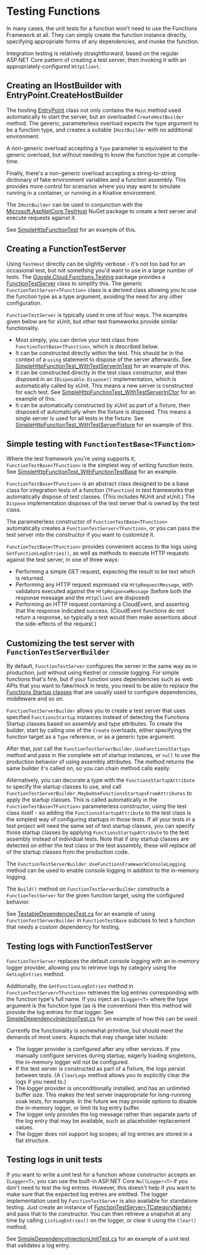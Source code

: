 # Testing Functions

In many cases, the unit tests for a function won't need to use the
Functions Framework at all. They can simply create the function
instance directly, specifying appropriate forms of any dependencies, and
invoke the function.

Integration testing is relatively straightforward, based on the
regular ASP.NET Core pattern of creating a test server, then
invoking it with an appropriately-configured `HttpClient`.

## Creating an IHostBuilder with EntryPoint.CreateHostBuilder

The hosting [EntryPoint](../src/Google.Cloud.Functions.Hosting/EntryPoint.cs) class
not only contains the `Main` method used automatically to start the
server, but an overloaded `CreateHostBuilder` method. The generic,
parameterless overload expects the type argument to be a function
type, and creates a suitable `IHostBuilder` with no additional
environment.

A non-generic overload accepting a `Type` parameter is equivalent to
the generic overload, but without needing to know the function type
at compile-time.

Finally, there's a non-generic overload accepting a string-to-string
dictionary of fake environment variables and a function assembly.
This provides more control for scenarios where you may want to
simulate running in a container, or running in a Knative environment.

The `IHostBuilder` can be used in conjunction with the
[Microsoft.AspNetCore.TestHost](https://www.nuget.org/packages/Microsoft.AspNetCore.TestHost)
NuGet package to create a test server and execute requests against it.

See [SimpleHttpFunctionTest](../examples/Google.Cloud.Functions.Examples.IntegrationTests/SimpleHttpFunctionTest.cs)
for an example of this.

## Creating a FunctionTestServer

Using `TestHost` directly can be slightly verbose - it's not too bad
for an occasional test, but not something you'd want to use in a
large number of tests. The
[Google.Cloud.Functions.Testing](../src/Google.Cloud.Functions.Testing)
package provides a [FunctionTestServer](../src/Google.Cloud.Functions.Testing/FunctionTestServer.cs)
class to simplify this. The generic `FunctionTestServer<TFunction>`
class is a derived class allowing you to use the function type as a
type argument, avoiding the need for any other configuration.

`FunctionTestServer` is typically used in one of four ways. The
examples given below are for xUnit, but other test frameworks provide
similar functionality.

- Most simply, you can derive your test class from
  `FunctionTestBase<TFunction>`, which is described below.
- It can be constructed directly within the test. This should be in the context
  of a `using` statement to dispose of the server afterwards. See
  [SimpleHttpFunctionTest_WithTestServerInTest](../examples/Google.Cloud.Functions.Examples.IntegrationTests/SimpleHttpFunctionTest_WithTestServerInTest.cs)
  for an example of this.
- It can be constructed directly in the test class constructor,
  and then disposed in an `IDisposable.Dispose()` implementation, which is
  automatically called by xUnit. This means a new server is constructed
  for each test. See
  [SimpleHttpFunctionTest_WithTestServerInCtor](../examples/Google.Cloud.Functions.Examples.IntegrationTests/SimpleHttpFunctionTest_WithTestServerInCtor.cs)
  for an example of this.
- It can be automatically constructed by xUnit as part of a fixture, then disposed
  of automatically when the fixture is disposed. This means a single server
  is used for all tests in the fixture. See
  [SimpleHttpFunctionTest_WithTestServerFixture](../examples/Google.Cloud.Functions.Examples.IntegrationTests/SimpleHttpFunctionTest_WithTestServerFixture.cs)
  for an example of this.
  
## Simple testing with `FunctionTestBase<TFunction>`

Where the test framework you're using supports it,
`FunctionTestBase<TFunction>` is the simplest way of writing
function tests. See
[SimpleHttpFunctionTest_WithFunctionTestBase](../examples/Google.Cloud.Functions.Examples.IntegrationTests/SimpleHttpFunctionTest_WithFunctionTestBase.cs)
for an example.

`FunctionTestBase<TFunction>` is an abstract class designed to be a
base class for integration tests of a function (`TFunction`) in
test frameworks that automatically dispose of test classes. (This
includes NUnit and xUnit.) The `Dispose` implementation disposes of
the test server that is owned by the test class.

The parameterless constructor of `FunctionTestBase<TFunction>`
automatically creates a `FunctionTestServer<TFunction>`, or you can
pass the test server into the constructor if you want to customize it.

`FunctionTestBase<TFunction>` provides convenient access to the logs using
`GetFunctionLogEntries()`, as well as methods to execute HTTP
requests against the test server, in one of three ways:

- Performing a simple GET request, expecting the result to be text
  which is returned.
- Performing any HTTP request expressed via `HttpRequestMessage`,
  with validators executed against the `HttpResponseMessage` (before
  both the response message and the `HttpClient` are disposed)
- Performing an HTTP request containing a CloudEvent, and asserting
  that the response indicated success. (CloudEvent functions do not
  return a response, so typically a test would then make assertions
  about the side-effects of the request.)

## Customizing the test server with `FunctionTestServerBuilder`

By default, `FunctionTestServer` configures the server in the same
way as in production, just without using Kestrel or console logging.
For simple functions that's fine, but if your function uses
dependencies such as web APIs that you want to fake/mock in tests,
you need to be able to replace the [Functions Startup
classes](customization.md) that are usually used to configure
dependencies, middleware and so on.

`FunctionTestServerBuilder` allows you to create a test server that
uses specified `FunctionsStartup` instances instead of detecting the
Functions Startup classes based on assembly and type attributes. To create
the builder, start by calling one of the `Create` overloads, either
specifying the function target as a `Type` reference, or as a generic
type argument.

After that, just call the
`FunctionTestServerBuilder.UseFunctionsStartups` method and pass in
the complete set of startup instances, or `null` to use the
production behavior of using assembly attributes. The method returns
the same builder it's called on, so you can chain method calls easily.

Alternatively, you can decorate a type with the
`FunctionsStartupAttribute` to specify the startup classes to
use, and call `FunctionTestServerBuilder.MaybeUseFunctionsStartupsFromAttributes`
to apply the startup classes. This is called automatically in the
`FunctionTestBase<TFunction>` parameterless constructor, using the
test class itself - so adding the `FunctionsStartupAttribute` to
the test class is the simplest way of configuring startups in those
tests. If all your tests in a test project will need the same set of
test startup classes, you can specify those startup classes by
applying `FunctionsStartupAttribute` to the test assembly instead of
individual tests. Note that if *any* startup classes are detected on
either the test class or the test assembly, these will replace *all*
of the startup classes from the production code.

The `FunctionTestServerBuilder.UseFunctionsFrameworkConsoleLogging`
method can be used to enable console logging in addition to the
in-memory logging.

The `Build()` method on `FunctionTestServerBuilder` constructs a
`FunctionTestServer` for the given function target, using the
configured behavior.

See [TestableDependenciesTest.cs](../examples/Google.Cloud.Functions.Examples.IntegrationTests/TestableDependenciesTest.cs)
for an example of using `FunctionTestServerBuilder` in
`FunctionTestBase` subclass to test a function that needs a custom
dependency for testing.

## Testing logs with FunctionTestServer

`FunctionTestServer` replaces the default console logging with an
in-memory logger provider, allowing you to retrieve logs by category
using the `GetLogEntries` method.

Additionally, the `GetFunctionLogEntries` method in
`FunctionTestServer<TFunction>` retrieves the log entries
corresponding with the function type's full name. If you inject an
`ILogger<T>` where the type argument is the function type (as is the
convention) then this method will provide the log entries for that
logger. See
[SimpleDependencyInjectionTest.cs](../examples/Google.Cloud.Functions.Examples.IntegrationTests/SimpleDependencyInjectionTest.cs)
for an example of how this can be used.

Currently the functionality is somewhat primitive, but should meet
the demands of most users. Aspects that may change later include:

- The logger provider is configured after any other services. If you
  manually configure services during startup, eagerly loading
  singletons, the in-memory logger will not be configured.
- If the test server is constructed as part of a fixture, the logs
  persist between tests. (A `ClearLogs` method allows you to
  explicitly clear the logs if you need to.)
- The logger provider is unconditionally installed, and has an
  unlimited buffer size. This makes the test server inappropriate
  for long-running soak tests, for example. In the future we may
  provide options to disable the in-memory logger, or limit its
  log entry buffer.
- The logger only provides the log message rather than separate
  parts of the log entry that may be available, such as placeholder
  replacement values.
- The logger does not support log scopes; all log entries are stored
  in a flat structure.

## Testing logs in unit tests

If you want to write a unit test for a function whose constructor
accepts an `ILogger<T>`, you can use the built-in ASP.NET Core
`NullLogger<T>` if you don't need to test the log entries. However,
this doesn't help if you want to make sure that the expected log
entries are emitted. The logger implementation used by
`FunctionTestServer` is also available for standalone testing. Just
create an instance of
[FunctionTestServer&lt;TCategoryName>](../src/Google.Cloud.Functions.Testing/MemoryLogger.cs)
and pass that to the constructor. You can then retrieve a snapshot
at any time by calling `ListLogEntries()` on the logger, or clear it
using the `Clear()` method.

See
[SimpleDependencyInjectionUnitTest.cs](../examples/Google.Cloud.Functions.Examples.IntegrationTests/SimpleDependencyInjectionUnitTest.cs)
for an example of a unit test that validates a log entry.
